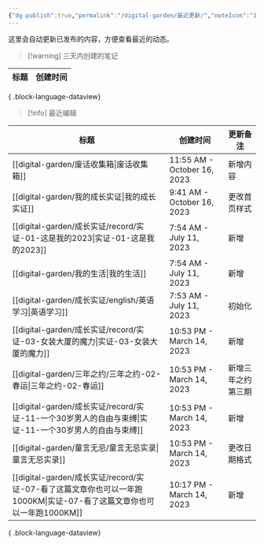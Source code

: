 ```yaml
---
{"dg-publish":true,"permalink":"/digital-garden/最近更新/","noteIcon":"1"}
---
```



这里会自动更新已发布的内容，方便查看最近的动态。

> [!warning] 三天内创建的笔记

| 标题 | 创建时间 |
| -- | ---- |

{ .block-language-dataview}

> [!info] 最近编辑

| 标题                                                                                     | 创建时间                        | 更新备注      |
| -------------------------------------------------------------------------------------- | --------------------------- | --------- |
| [[digital-garden/废话收集箱\|废话收集箱]]                                                     | 11:55 AM - October 16, 2023 | 新增内容      |
| [[digital-garden/我的成长实证\|我的成长实证]]                                                   | 9:41 AM - October 16, 2023  | 更改首页样式    |
| [[digital-garden/成长实证/record/实证-01-这是我的2023\|实证-01-这是我的2023]]                       | 7:54 AM - July 11, 2023     | 新增        |
| [[digital-garden/我的生活\|我的生活]]                                                       | 7:54 AM - July 11, 2023     | 新增        |
| [[digital-garden/成长实证/english/英语学习\|英语学习]]                                          | 7:53 AM - July 11, 2023     | 初始化       |
| [[digital-garden/成长实证/record/实证-03-女装大厦的魔力\|实证-03-女装大厦的魔力]]                         | 10:53 PM - March 14, 2023   | 新增        |
| [[digital-garden/三年之约/三年之约-02-春运\|三年之约-02-春运]]                                      | 10:53 PM - March 14, 2023   | 新增三年之约第三期 |
| [[digital-garden/成长实证/record/实证-11-一个30岁男人的自由与束缚\|实证-11-一个30岁男人的自由与束缚]]             | 10:53 PM - March 14, 2023   | 新增        |
| [[digital-garden/童言无忌/童言无忌实录\|童言无忌实录]]                                              | 10:53 PM - March 14, 2023   | 更改日期格式    |
| [[digital-garden/成长实证/record/实证-07-看了这篇文章你也可以一年跑1000KM\|实证-07-看了这篇文章你也可以一年跑1000KM]] | 10:17 PM - March 14, 2023   | 新增        |

{ .block-language-dataview}
